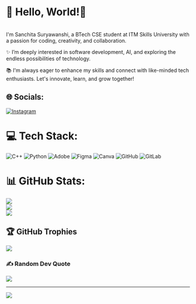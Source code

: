 # 👋 Hello, World!💫 
<br>I'm Sanchita Suryawanshi, a BTech CSE student at ITM Skills University with a passion for coding, creativity, and collaboration.

✨ I’m deeply interested in software development, AI, and exploring the endless possibilities of technology. 

📚 I'm always eager to enhance my skills and connect with like-minded tech enthusiasts. Let's innovate, learn, and grow together!

## 🌐 Socials:
[![Instagram](https://img.shields.io/badge/Instagram-%23E4405F.svg?logo=Instagram&logoColor=white)](https://instagram.com/__sanchitaa10) 

# 💻 Tech Stack:
![C++](https://img.shields.io/badge/c++-%2300599C.svg?style=for-the-badge&logo=c%2B%2B&logoColor=white) ![Python](https://img.shields.io/badge/python-3670A0?style=for-the-badge&logo=python&logoColor=ffdd54) ![Adobe](https://img.shields.io/badge/adobe-%23FF0000.svg?style=for-the-badge&logo=adobe&logoColor=white) ![Figma](https://img.shields.io/badge/figma-%23F24E1E.svg?style=for-the-badge&logo=figma&logoColor=white) ![Canva](https://img.shields.io/badge/Canva-%2300C4CC.svg?style=for-the-badge&logo=Canva&logoColor=white) ![GitHub](https://img.shields.io/badge/github-%23121011.svg?style=for-the-badge&logo=github&logoColor=white) ![GitLab](https://img.shields.io/badge/gitlab-%23181717.svg?style=for-the-badge&logo=gitlab&logoColor=white)
# 📊 GitHub Stats:
![](https://github-readme-stats.vercel.app/api?username=sanchitaaa10&theme=cobalt&hide_border=false&include_all_commits=true&count_private=true)<br/>
![](https://github-readme-streak-stats.herokuapp.com/?user=sanchitaaa10&theme=cobalt&hide_border=false)<br/>
![](https://github-readme-stats.vercel.app/api/top-langs/?username=sanchitaaa10&theme=cobalt&hide_border=false&include_all_commits=true&count_private=true&layout=compact)

## 🏆 GitHub Trophies
![](https://github-profile-trophy.vercel.app/?username=sanchitaaa10&theme=tokyonight&no-frame=false&no-bg=false&margin-w=4)

### ✍️ Random Dev Quote
![](https://quotes-github-readme.vercel.app/api?type=horizontal&theme=tokyonight)

---
[![](https://visitcount.itsvg.in/api?id=sanchitaaa10&icon=0&color=6)](https://visitcount.itsvg.in)

<!-- Proudly created with GPRM ( https://gprm.itsvg.in ) -->
